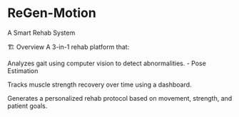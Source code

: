 # ReGen-Motion
 A Smart Rehab System
 
🏗️ Overview
A 3-in-1 rehab platform that:

Analyzes gait using computer vision to detect abnormalities. - Pose Estimation

Tracks muscle strength recovery over time using a dashboard.

Generates a personalized rehab protocol based on movement, strength, and patient goals.
